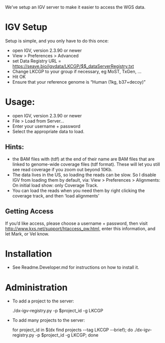 We’ve setup an IGV server to make it easier to access the WGS data.

# IGV Setup
Setup is simple, and you only have to do this once:
* open IGV, version 2.3.90 or newer
* View > Preferences > Advanced
* set Data Registry URL = https://seave.bio/igvdata/LKCGP/$$_dataServerRegistry.txt
* Change LKCGP to your group if necessary, eg MoST, TxGen, ...
* Hit OK
* Ensure that your reference genome is “Human (1kg, b37+decoy)”

# Usage:
* open IGV, version 2.3.90 or newer
* File > Load from Server...
* Enter your username + password
* Select the appropriate data to load.

## Hints:
* the BAM files with (tdf) at the end of their name are BAM files that are linked to genome-wide coverage files (tdf format). These will let you still see read coverage if you zoom out beyond 10Kb.
* The data lives in the US, so loading the reads can be slow. So I disable IGV from loading them by default, via: View > Preferences > Alignments: On initial load show: only Coverage Track.
* You can load the reads when you need them by right clicking the coverage track, and then ‘load alignments’

## Getting Access
If you’d like access, please choose a username + password, then visit http://www.kxs.net/support/htaccess_pw.html, 
enter this information, and let Mark, or Vel know.

# Installation
* See Readme.Developer.md for instructions on how to install it.

# Administration
* To add a project to the server:


    ./dx-igv-registry.py -p $project_id -g LKCGP
* To add many projects to the server:


    for project_id in $(dx find projects --tag LKCGP --brief); do ./dx-igv-registry.py -p $project_id -g LKCGP; done
